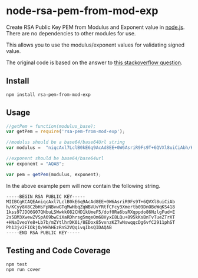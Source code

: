 node-rsa-pem-from-mod-exp
=========================

Create RSA Public Key PEM from Modulus and Exponent value in [node.js](http://nodejs.org/). There are no dependencies to other modules for use.

This allows you to use the modulus/exponent values for validating signed value.

The original code is based on the answer to [this stackoverflow question](http://stackoverflow.com/questions/18835132/xml-to-pem-in-node-js).


## Install ##
```
npm install rsa-pem-from-mod-exp
```

## Usage ##
``` javascript
//getPem = function(modulus_base);
var getPem = require('rsa-pem-from-mod-exp');

//modulus should be a base64/base64Url string
var modulus =  "niqcAxl7LclB0kE6q9AcAd8EE+0W6AsriR9Fs9T+6QVXl8uiCiAbh/KCyy8X8C2bHsFpNBvwGTqMwHbqZqWBVUvYRtfCFcy3Xmertb09DnOBeWqKS4181kss97JDO6G07QNbuLSWwkkO82CHD1kUmeF5/dof0Ra6bsRXqppdo86NzlgFud+E2s5BM3XwewZVSpA69bwEiXaRDhrsg5mqeOm68VyxE8LQu+895kKsBnTvTueZTrXT+HNaIveoYe8+Lb7b/mZYtlhrDK0i/8EDox85vxnzKZ7wNswqqcDg6vfC2911phSTPh13jv2FIOkjO/WHhHEzRnS2VQqivqIbsQ";

//exponent should be base64/base64url
var exponent = "AQAB";

var pem = getPem(modulus, exponent);
```

In the above example pem will now contain the following string.
```
-----BEGIN RSA PUBLIC KEY-----
MIIBCgKCAQEAniqcAxl7LclB0kE6q9AcAd8EE+0W6AsriR9Fs9T+6QVXl8uiCiAb
h/KCyy8X8C2bHsFpNBvwGTqMwHbqZqWBVUvYRtfCFcy3Xmertb09DnOBeWqKS418
1kss97JDO6G07QNbuLSWwkkO82CHD1kUmeF5/dof0Ra6bsRXqppdo86NzlgFud+E
2s5BM3XwewZVSpA69bwEiXaRDhrsg5mqeOm68VyxE8LQu+895kKsBnTvTueZTrXT
+HNaIveoYe8+Lb7b/mZYtlhrDK0i/8EDox85vxnzKZ7wNswqqcDg6vfC2911phST
Ph13jv2FIOkjO/WHhHEzRnS2VQqivqIbsQIDAQAB
-----END RSA PUBLIC KEY-----
```

## Testing and Code Coverage ##
```javascript
npm test
npm run cover
```